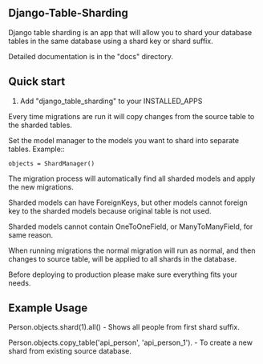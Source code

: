 
Django-Table-Sharding
---------------------

Django table sharding is an app that will allow you to shard your database tables in the
same database using a shard key or shard suffix.

Detailed documentation is in the "docs" directory.

Quick start
-----------

1. Add "django_table_sharding" to your INSTALLED_APPS

Every time migrations are run it will copy changes from the source
table to the sharded tables.

Set the model manager to the models you want to shard into separate tables.
Example::

    objects = ShardManager()

The migration process will automatically find all sharded models and apply the
new migrations.

Sharded models can have ForeignKeys, but other models cannot foreign key to the sharded
models because original table is not used.

Sharded models cannot contain OneToOneField, or ManyToManyField, for same reason.

When running migrations the normal migration will run as normal, and then changes to source table,
will be applied to all shards in the database.

Before deploying to production please make sure everything fits your needs.

Example Usage
-------------

Person.objects.shard(1).all()    - Shows all people from first shard suffix.

Person.objects.copy_table('api_person', 'api_person_1').   - To create a new shard from existing source database.
